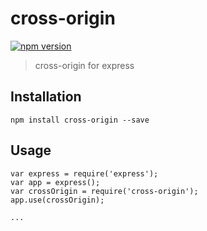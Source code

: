 # cross-origin

[![npm version](https://badge.fury.io/js/cross-origin.svg)](http://badge.fury.io/js/cross-origin)

> cross-origin for express

## Installation

    npm install cross-origin --save


## Usage

    var express = require('express');
    var app = express();
    var crossOrigin = require('cross-origin');
    app.use(crossOrigin);
    
    ...
